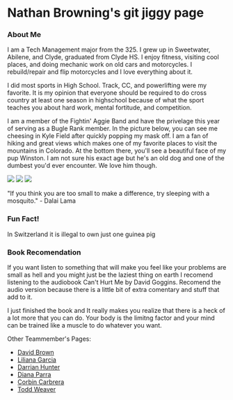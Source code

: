 # Nathan Browning's git jiggy page

### About Me
I am a Tech Management major from the 325. I grew up in Sweetwater, Abilene, and Clyde, graduated from Clyde HS. I enjoy fitness, visiting cool places, and doing mechanic work on old cars and motorcycles. I rebuild/repair and flip motorcycles and I love everything about it. 

I did most sports in High School. Track, CC, and powerlifting were my favorite. It is my opinion that everyone should be required to do cross country at least one season in highschool because of what the sport teaches you about hard work, mental fortitude, and competition. 

I am a member of the Fightin' Aggie Band and have the privelage this year of serving as a Bugle Rank member. In the picture below, you can see me cheesing in Kyle Field after quickly popping my mask off. I am a fan of hiking and great views which makes one of my favorite places to visit the mountains in Colorado. At the bottom there, you'll see a beautiful face of my pup Winston. I am not sure his exact age but he's an old dog and one of the dumbest you'd ever encounter. We love him though. 

<img src="https://gvgtw.github.io/tcmg412-project2/images/nathan.jpg">
<img src="https://gvgtw.github.io/tcmg412-project2/images/nathan-mountain.jpg">
<img src="https://gvgtw.github.io/tcmg412-project2/images/winston.jpg">


"If you think you are too small to make a difference, try sleeping with a mosquito." - Dalai Lama

### Fun Fact!
In Switzerland it is illegal to own just one guinea pig

### Book Recomendation
If you want listen to something that will make you feel like your problems are small as hell and you might just be the laziest thing on earth I recomend listening to the audiobook Can't Hurt Me by David Goggins. Recomend the audio version because there is a little bit of extra comentary and stuff that add to it.

I just finished the book and It really makes you realize that there is a heck of a lot more that you can do. Your body is the limitng factor and your mind can be trained like a muscle to do whatever you want. 


Other Teammember's Pages:
 * [David Brown](https://gvgtw.github.io/tcmg412-project2/David)
 * [Liliana Garcia](https://gvgtw.github.io/tcmg412-project2/liliana)
 * [Darrian Hunter](https://gvgtw.github.io/tcmg412-project2/Darrian)
 * [Diana Parra](https://gvgtw.github.io/tcmg412-project2/Diana)
 * [Corbin Carbrera](https://gvgtw.github.io/tcmg412-project2/index)
 * [Todd Weaver](https://gvgtw.github.io/tcmg412-project2/Todd)

